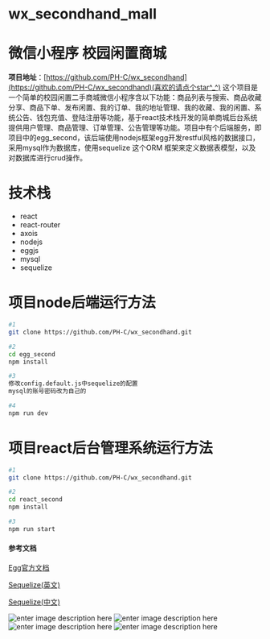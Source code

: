 # wx_secondhand_mall
# 微信小程序 校园闲置商城
**项目地址**：[https://github.com/PH-C/wx_secondhand](https://github.com/PH-C/wx_secondhand)(喜欢的请点个star^_^)
这个项目是一个简单的校园闲置二手商城微信小程序含以下功能：商品列表与搜索、商品收藏分享、商品下单、发布闲置、我的订单、我的地址管理、我的收藏、我的闲置、系统公告、钱包充值、登陆注册等功能，基于react技术栈开发的简单商城后台系统提供用户管理、商品管理、订单管理、公告管理等功能。项目中有个后端服务，即项目中的egg_second，该后端使用nodejs框架egg开发restful风格的数据接口，采用mysql作为数据库，使用sequelize 这个ORM 框架来定义数据表模型，以及对数据库进行crud操作。
# 技术栈
- react
- react-router
- axois
- nodejs
- eggjs
- mysql
- sequelize
# 项目node后端运行方法

``` bash
#1
git clone https://github.com/PH-C/wx_secondhand.git

#2 
cd egg_second
npm install

#3
修改config.default.js中sequelize的配置
mysql的账号密码改为自己的

#4
npm run dev
```
# 项目react后台管理系统运行方法

``` bash
#1
git clone https://github.com/PH-C/wx_secondhand.git

#2 
cd react_second
npm install

#3
npm run start
```
#### 参考文档
[Egg官方文档](eggjs.org/zh-cn/intro/)

[Sequelize(英文)](http://docs.sequelizejs.com/manual/installation/getting-started.html)

[Sequelize(中文)](https://github.com/demopark/sequelize-docs-Zh-CN)

![enter image description here](https://github.com/PH-C/wx_secondhand/blob/master/prtsc/%E5%BE%AE%E4%BF%A1%E6%88%AA%E5%9B%BE_20190814002508.png)
![enter image description here](https://github.com/PH-C/wx_secondhand/blob/master/prtsc/%E5%BE%AE%E4%BF%A1%E6%88%AA%E5%9B%BE_20190814003140.png)
![enter image description here](https://github.com/PH-C/wx_secondhand/blob/master/prtsc/%E5%BE%AE%E4%BF%A1%E6%88%AA%E5%9B%BE_20190814003301.png)
![enter image description here](https://github.com/PH-C/wx_secondhand/blob/master/prtsc/%E5%BE%AE%E4%BF%A1%E6%88%AA%E5%9B%BE_20190814003449.png)


